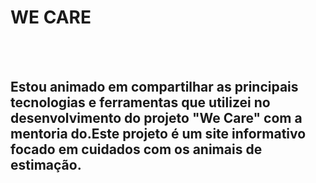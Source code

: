 <h1>WE CARE</h1>
<br>
<br>
<h2>Estou animado em compartilhar as principais tecnologias e ferramentas que utilizei no desenvolvimento do projeto "We Care" com a 
  mentoria do.Este projeto é um site informativo focado em cuidados com os animais de estimação.</h2>

  <img src="">
